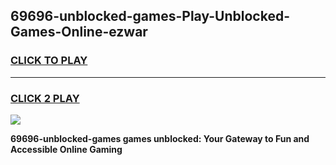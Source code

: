 
## 69696-unblocked-games-Play-Unblocked-Games-Online-ezwar
<h3>
<a href="https://premium76.site?title=69696-unblocked-games&ref=24A">CLICK TO PLAY</a></h3>
<hr>

<h3>
<a href="https://premium76.site?title=69696-unblocked-games&ref=24A">CLICK 2 PLAY</a>
  
</h3>

<a href="https://premium76.site?title=69696-unblocked-games&ref=24A"><img src="https://clearcache.store/games.png"></a>


**69696-unblocked-games games unblocked: Your Gateway to Fun and Accessible Online Gaming**
